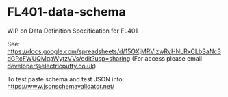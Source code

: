 # FL401-data-schema

WIP on Data Definition Specification for FL401

See: https://docs.google.com/spreadsheets/d/15GXjMRVlzwRyHNLRxCLbSaNc3dGRcFWUQMqaWytzVVs/edit?usp=sharing
(For access please email developer@electricputty.co.uk)

To test paste schema and test JSON into: https://www.jsonschemavalidator.net/
